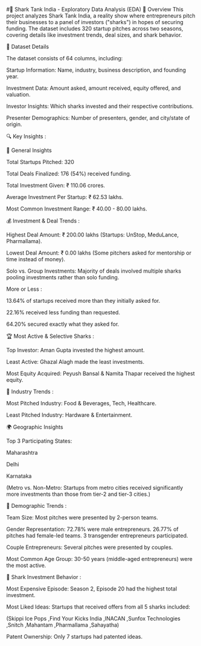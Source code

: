 #🦈 Shark Tank India - Exploratory Data Analysis (EDA)
📌 Overview
This project analyzes Shark Tank India, a reality show where entrepreneurs pitch their businesses to a panel of investors ("sharks") in hopes of securing funding. The dataset includes 320 startup pitches across two seasons, covering details like investment trends, deal sizes, and shark behavior.

📂 Dataset Details

The dataset consists of 64 columns, including:

Startup Information: Name, industry, business description, and founding year.

Investment Data: Amount asked, amount received, equity offered, and valuation.

Investor Insights: Which sharks invested and their respective contributions.

Presenter Demographics: Number of presenters, gender, and city/state of origin.


🔍 Key Insights :



🚀 General Insights

Total Startups Pitched: 320

Total Deals Finalized: 176 (54%) received funding.

Total Investment Given: ₹ 110.06 crores.

Average Investment Per Startup: ₹ 62.53 lakhs.

Most Common Investment Range: ₹ 40.00 - 80.00 lakhs.


💰 Investment & Deal Trends :

Highest Deal Amount: ₹ 200.00 lakhs (Startups: UnStop, MeduLance, Pharmallama).

Lowest Deal Amount: ₹ 0.00 lakhs (Some pitchers asked for mentorship or time instead of money).

Solo vs. Group Investments: Majority of deals involved multiple sharks pooling investments rather than solo funding.

More or Less :

13.64% of startups received more than they initially asked for.

22.16% received less funding than requested.

64.20% secured exactly what they asked for.

 
🏆 Most Active & Selective Sharks :

Top Investor: Aman Gupta invested the highest amount.

Least Active: Ghazal Alagh made the least investments.

Most Equity Acquired: Peyush Bansal & Namita Thapar received the highest equity.


🏢 Industry Trends :

Most Pitched Industry: Food & Beverages, Tech, Healthcare.

Least Pitched Industry: Hardware & Entertainment.


🌍 Geographic Insights

Top 3 Participating States:

Maharashtra

Delhi

Karnataka

(Metro vs. Non-Metro: Startups from metro cities received significantly more investments than those from tier-2 and tier-3 cities.)


👥 Demographic Trends :

Team Size: Most pitches were presented by 2-person teams.

Gender Representation:
   72.78% were male entrepreneurs.
   26.77% of pitches had female-led teams.
   3 transgender entrepreneurs participated.

Couple Entrepreneurs: Several pitches were presented by couples.

Most Common Age Group: 30-50 years (middle-aged entrepreneurs) were the most active.


🎯 Shark Investment Behavior :

Most Expensive Episode: Season 2, Episode 20 had the highest total investment.

Most Liked Ideas: Startups that received offers from all 5 sharks included:

(Skippi Ice Pops
,Find Your Kicks India
,INACAN
,Sunfox Technologies
,Snitch
,Mahantam
,Pharmallama
,Sahayatha)

Patent Ownership: Only 7 startups had patented ideas.
